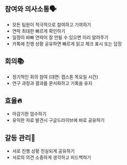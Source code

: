 ## 참여와 의사소통🗣️
- 모든 팀원이 적극적으로 참여하고 기여하기
- 연락 최대한 빠르게 확인하기
- 일정이 바빠 연락이 잘 안될 수 있으면 미리 알려주기
- 카톡에 진행 상황 공유하면 빠르게 읽고 체크 표시 또는 답장

## 회의📚
- 정기적인 회의 참여 (대면: 캡스톤 목요일 시간)
- 연구 과정과 결과를 문서화하고 기록을 유지

## 효율🔥
- 마감기한 엄수하기
- 유익한 자료 발견시 구글드라이브에 바로 공유하기

## 갈등 관리💚
- 서로 진행 상황 진실되게 공유하기
- 서로의 의견 소중하게 생각하고 피드백하기
